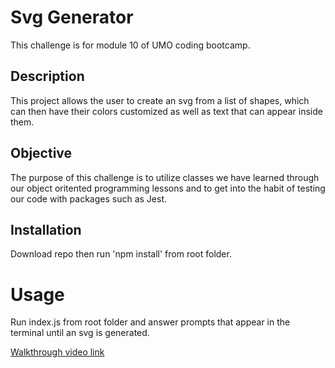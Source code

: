 # Svg Generator

This challenge is for module 10 of UMO coding bootcamp.

## Description

This project allows the user to create an svg from a list of shapes, which can then have their colors customized as well as text that can appear inside them.

## Objective

The purpose of this challenge is to utilize classes we have learned through our object oritented programming lessons and to get into the habit of testing our code with packages such as Jest.

## Installation

Download repo then run 'npm install' from root folder.

# Usage

Run index.js from root folder and answer prompts that appear in the terminal until an svg is generated.

[Walkthrough video link](https://drive.google.com/file/d/1kkQR2wlwhO0PKez_vmzg7rSsz_FMr-yq/view)
